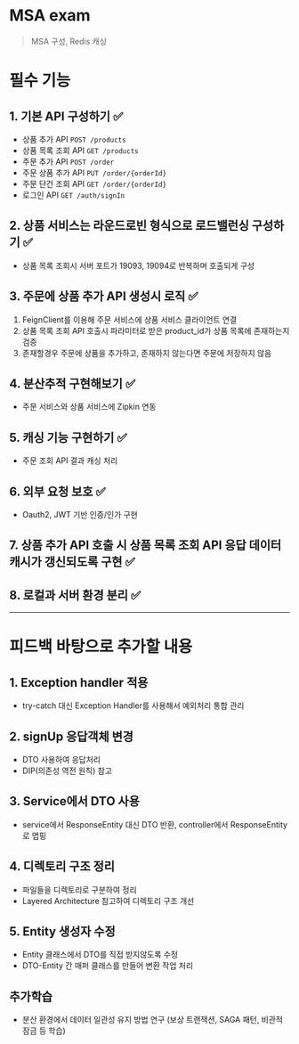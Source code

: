 # MSA exam

> MSA 구성, Redis 캐싱

# 필수 기능

## 1. 기본 API 구성하기 ✅
- 상품 추가 API `POST /products`
- 상품 목록 조회 API `GET /products`
- 주문 추가 API `POST /order`
- 주문 상품 추가 API `PUT /order/{orderId}`
- 주문 단건 조회 API `GET /order/{orderId}`
- 로그인 API `GET /auth/signIn`
## 2. 상품 서비스는 라운드로빈 형식으로 로드밸런싱 구성하기 ✅
- 상품 목록 조회시 서버 포트가 19093, 19094로 반복하며 호출되게 구성
## 3. 주문에 상품 추가 API 생성시 로직 ✅
1. FeignClient를 이용해 주문 서비스에 상품 서비스 클라이언트 연결
2. 상품 목록 조회 API 호출시 파라미터로 받은 product_id가 상품 목록에 존재하는지 검증
3. 존재할경우 주문에 상품을 추가하고, 존재하지 않는다면 주문에 저장하지 않음
## 4. 분산추적 구현해보기 ✅
- 주문 서비스와 상품 서비스에 Zipkin 연동
## 5. 캐싱 기능 구현하기 ✅
- 주문 조회 API 결과 캐싱 처리
## 6. 외부 요청 보호 ✅
- Oauth2, JWT 기반 인증/인가 구현
## 7. 상품 추가 API 호출 시 상품 목록 조회 API 응답 데이터 캐시가 갱신되도록 구현 ✅
## 8. 로컬과 서버 환경 분리 ✅

---
# 피드백 바탕으로 추가할 내용

## 1. Exception handler 적용
- try-catch 대신 Exception Handler를 사용해서 예외처리 통합 관리
## 2. signUp 응답객체 변경
- DTO 사용하여 응답처리
- DIP(의존성 역전 원칙) 참고
## 3. Service에서 DTO 사용
- service에서 ResponseEntity 대신 DTO 반환, controller에서 ResponseEntity로 맵핑
## 4. 디렉토리 구조 정리
- 파일들을 디렉토리로 구분하여 정리
- Layered Architecture 참고하여 디렉토리 구조 개선
## 5. Entity 생성자 수정
- Entity 클래스에서 DTO를 직접 받지않도록 수정
- DTO-Entity 간 매퍼 클래스를 만들어 변환 작업 처리

## 추가학습
- 분산 환경에서 데이터 일관성 유지 방법 연구 (보상 트랜잭션, SAGA 패턴, 비관적 잠금 등 학습)
